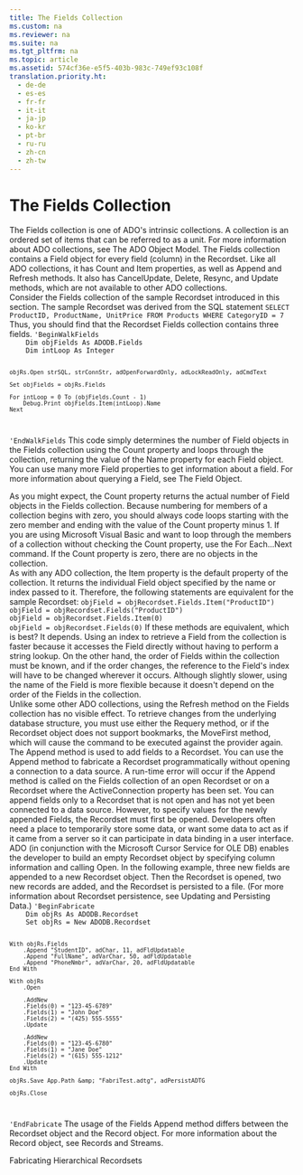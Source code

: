 ```yaml
---
title: The Fields Collection
ms.custom: na
ms.reviewer: na
ms.suite: na
ms.tgt_pltfrm: na
ms.topic: article
ms.assetid: 574cf36e-e5f5-403b-983c-749ef93c108f
translation.priority.ht: 
  - de-de
  - es-es
  - fr-fr
  - it-it
  - ja-jp
  - ko-kr
  - pt-br
  - ru-ru
  - zh-cn
  - zh-tw
---
```

# The Fields Collection
<?xml version="1.0" encoding="utf-8"?>
<developerReferenceWithoutSyntaxDocument xmlns="http://ddue.schemas.microsoft.com/authoring/2003/5" xmlns:xlink="http://www.w3.org/1999/xlink" xmlns:xsi="http://www.w3.org/2001/XMLSchema-instance" xsi:schemaLocation="http://ddue.schemas.microsoft.com/authoring/2003/5 http://dduestorage.blob.core.windows.net/ddueschema/developer.xsd">
  <introduction>
    <para>The <legacyBold>Fields</legacyBold> collection is one of ADO's intrinsic collections. A collection is an ordered set of items that can be referred to as a unit. For more information about ADO collections, see <legacyLink xlink:href="7a745aae-9372-49b6-8dae-b9c93e5f3216">The ADO Object Model</legacyLink>.</para>
    <para>The <legacyBold>Fields</legacyBold> collection contains a <legacyBold>Field</legacyBold> object for every field (column) in the <legacyBold>Recordset</legacyBold>. Like all ADO collections, it has <legacyBold>Count</legacyBold> and <legacyBold>Item</legacyBold> properties, as well as <legacyBold>Append</legacyBold> and <legacyBold>Refresh</legacyBold> methods. It also has <legacyBold>CancelUpdate</legacyBold>, <legacyBold>Delete</legacyBold>, <legacyBold>Resync</legacyBold>, and <legacyBold>Update</legacyBold> methods, which are not available to other ADO collections.</para>
  </introduction>
  <section>
    <title>Examining the Fields Collection</title>
    <content>
      <para>Consider the <legacyBold>Fields</legacyBold> collection of the sample <legacyBold>Recordset</legacyBold> introduced in this section. The sample <legacyBold>Recordset</legacyBold> was derived from the SQL statement</para>
      <code>SELECT ProductID, ProductName, UnitPrice FROM Products WHERE CategoryID = 7</code>
      <para>Thus, you should find that the <legacyBold>Recordset</legacyBold> <legacyBold>Fields</legacyBold> collection contains three fields.</para>
      <code>'BeginWalkFields
    Dim objFields As ADODB.Fields
    Dim intLoop As Integer
    
    objRs.Open strSQL, strConnStr, adOpenForwardOnly, adLockReadOnly, adCmdText
    
    Set objFields = objRs.Fields
    
    For intLoop = 0 To (objFields.Count - 1)
        Debug.Print objFields.Item(intLoop).Name
    Next
'EndWalkFields</code>
      <para>This code simply determines the number of <legacyBold>Field</legacyBold> objects in the <legacyBold>Fields</legacyBold> collection using the <legacyBold>Count</legacyBold> property and loops through the collection, returning the value of the <legacyBold>Name</legacyBold> property for each <legacyBold>Field</legacyBold> object. You can use many more <legacyBold>Field</legacyBold> properties to get information about a field. For more information about querying a <legacyBold>Field</legacyBold>, see <legacyLink xlink:href="7d1c4ad5-4be3-42ab-b516-e7133ca300bc">The Field Object</legacyLink>.</para>
    </content>
  </section>
  <section>
    <title>Counting Columns</title>
    <content>
      <para>As you might expect, the <legacyBold>Count</legacyBold> property returns the actual number of <legacyBold>Field</legacyBold> objects in the <legacyBold>Fields</legacyBold> collection. Because numbering for members of a collection begins with zero, you should always code loops starting with the zero member and ending with the value of the <legacyBold>Count</legacyBold> property minus 1. If you are using Microsoft Visual Basic and want to loop through the members of a collection without checking the <legacyBold>Count</legacyBold> property, use the <legacyBold>For</legacyBold> <legacyBold>Each...Next</legacyBold> command.</para>
      <para>If the <legacyBold>Count</legacyBold> property is zero, there are no objects in the collection.</para>
    </content>
  </section>
  <section>
    <title>Getting to the Field</title>
    <content>
      <para>As with any ADO collection, the <legacyBold>Item</legacyBold> property is the default property of the collection. It returns the individual <legacyBold>Field</legacyBold> object specified by the name or index passed to it. Therefore, the following statements are equivalent for the sample <legacyBold>Recordset</legacyBold>:</para>
      <code>objField = objRecordset.Fields.Item("ProductID")
objField = objRecordset.Fields("ProductID")
objField = objRecordset.Fields.Item(0)
objField = objRecordset.Fields(0)</code>
      <para>If these methods are equivalent, which is best? It depends. Using an index to retrieve a <legacyBold>Field</legacyBold> from the collection is faster because it accesses the <legacyBold>Field</legacyBold> directly without having to perform a string lookup. On the other hand, the order of <legacyBold>Fields</legacyBold> within the collection must be known, and if the order changes, the reference to the <legacyBold>Field's</legacyBold> index will have to be changed wherever it occurs. Although slightly slower, using the name of the <legacyBold>Field</legacyBold> is more flexible because it doesn't depend on the order of the <legacyBold>Fields</legacyBold> in the collection.</para>
    </content>
  </section>
  <section>
    <title>Using the Refresh Method</title>
    <content>
      <para>Unlike some other ADO collections, using the <legacyBold>Refresh</legacyBold> method on the <legacyBold>Fields</legacyBold> collection has no visible effect. To retrieve changes from the underlying database structure, you must use either the <legacyBold>Requery</legacyBold> method, or if the <legacyBold>Recordset</legacyBold> object does not support bookmarks, the <legacyBold>MoveFirst</legacyBold> method, which will cause the command to be executed against the provider again.</para>
    </content>
  </section>
  <section>
    <title>Adding Fields to a Recordset</title>
    <content>
      <para>The <legacyBold>Append</legacyBold> method is used to add fields to a <legacyBold>Recordset</legacyBold>. </para>
      <para>You can use the <legacyBold>Append</legacyBold> method to fabricate a <legacyBold>Recordset</legacyBold> programmatically without opening a connection to a data source. A run-time error will occur if the <legacyBold>Append</legacyBold> method is called on the <legacyBold>Fields</legacyBold> collection of an open <legacyBold>Recordset</legacyBold> or on a <legacyBold>Recordset</legacyBold> where the <legacyBold>ActiveConnection</legacyBold> property has been set. You can append fields only to a <legacyBold>Recordset</legacyBold> that is not open and has not yet been connected to a data source. However, to specify values for the newly appended <legacyBold>Fields</legacyBold>, the <legacyBold>Recordset</legacyBold> must first be opened.</para>
      <para>Developers often need a place to temporarily store some data, or want some data to act as if it came from a server so it can participate in data binding in a user interface. ADO (in conjunction with the <legacyLink xlink:href="420d0989-7cfb-4c66-a7b5-f4199d13165d">Microsoft Cursor Service for OLE DB</legacyLink>) enables the developer to build an empty <legacyBold>Recordset</legacyBold> object by specifying column information and calling <legacyBold>Open</legacyBold>. In the following example, three new fields are appended to a new <legacyBold>Recordset</legacyBold> object. Then the <legacyBold>Recordset</legacyBold> is opened, two new records are added, and the <legacyBold>Recordset</legacyBold> is persisted to a file. (For more information about <legacyBold>Recordset</legacyBold> persistence, see <legacyLink xlink:href="8dc27274-4f96-43d1-913c-4ff7d01b9a27">Updating and Persisting Data</legacyLink>.)</para>
      <code>'BeginFabricate
    Dim objRs As ADODB.Recordset
    Set objRs = New ADODB.Recordset
    
    With objRs.Fields
        .Append "StudentID", adChar, 11, adFldUpdatable
        .Append "FullName", adVarChar, 50, adFldUpdatable
        .Append "PhoneNmbr", adVarChar, 20, adFldUpdatable
    End With
    
    With objRs
        .Open
        
        .AddNew
        .Fields(0) = "123-45-6789"
        .Fields(1) = "John Doe"
        .Fields(2) = "(425) 555-5555"
        .Update
        
        .AddNew
        .Fields(0) = "123-45-6780"
        .Fields(1) = "Jane Doe"
        .Fields(2) = "(615) 555-1212"
        .Update
    End With
            
    objRs.Save App.Path &amp; "FabriTest.adtg", adPersistADTG
    
    objRs.Close
'EndFabricate</code>
      <para>The usage of the <legacyBold>Fields</legacyBold> <legacyBold>Append</legacyBold> method differs between the <legacyBold>Recordset</legacyBold> object and the <legacyBold>Record</legacyBold> object. For more information about the <legacyBold>Record</legacyBold> object, see <legacyLink xlink:href="4d68868e-2611-4b5c-9a89-7caa5f753151">Records and Streams</legacyLink>.</para>
    </content>
  </section>
  <relatedTopics>
<link xlink:href="a584e642-a4a3-418e-bc20-3aff81a5625a">Fabricating Hierarchical Recordsets</link>
</relatedTopics>
</developerReferenceWithoutSyntaxDocument>